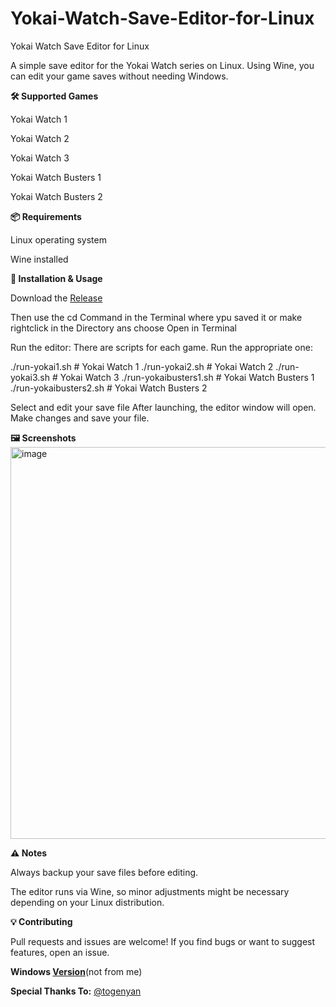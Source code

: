 # Yokai-Watch-Save-Editor-for-Linux


Yokai Watch Save Editor for Linux

A simple save editor for the Yokai Watch series on Linux. Using Wine, you can edit your game saves without needing Windows.

**🛠️ Supported Games**

Yokai Watch 1

Yokai Watch 2

Yokai Watch 3

Yokai Watch Busters 1

Yokai Watch Busters 2

**📦 Requirements**

Linux operating system

Wine installed

**🚀 Installation & Usage**

Download the [Release](https://github.com/Mimapi13/Yokai-Watch-Save-Editor-for-Linux/releases/tag/Release)

Then use the cd Command in the Terminal where ypu saved it or make rightclick in the Directory ans choose Open in Terminal


Run the editor:
There are scripts for each game. Run the appropriate one:

./run-yokai1.sh       # Yokai Watch 1
./run-yokai2.sh       # Yokai Watch 2
./run-yokai3.sh       # Yokai Watch 3
./run-yokaibusters1.sh # Yokai Watch Busters 1
./run-yokaibusters2.sh # Yokai Watch Busters 2


Select and edit your save file
After launching, the editor window will open. Make changes and save your file.

**🖼️ Screenshots**
<img width="742" height="627" alt="image" src="https://github.com/user-attachments/assets/8ea019e9-ed4a-4b8d-b925-dcfd0d5a6058" />


**⚠️ Notes**

Always backup your save files before editing.

The editor runs via Wine, so minor adjustments might be necessary depending on your Linux distribution.

**💡 Contributing**

Pull requests and issues are welcome!
If you find bugs or want to suggest features, open an issue.




**Windows [Version](https://github.com/3dshackstimemachine/yo-kai-editors/releases)**(not from me)



**Special Thanks To:** [@togenyan](https://github.com/togenyan)

